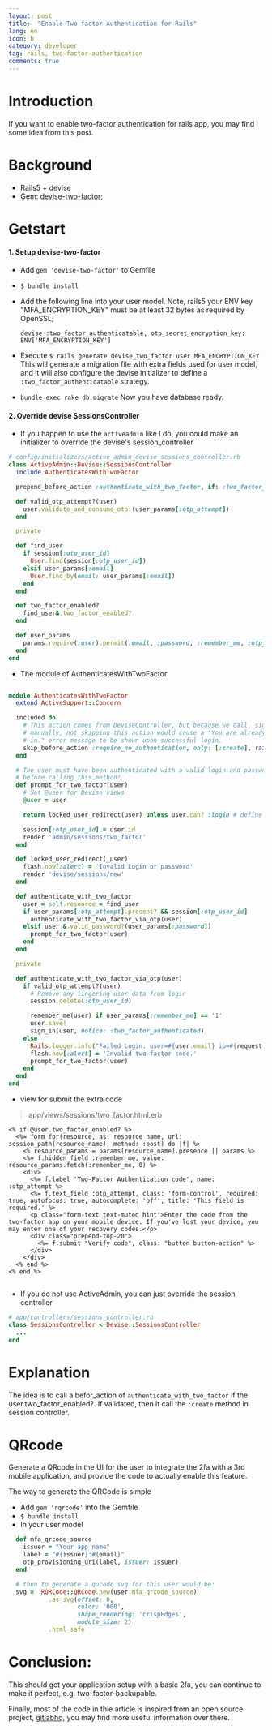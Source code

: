 ```yaml
---
layout: post
title:  "Enable Two-factor Authentication for Rails"
lang: en
icon: b
category: developer
tag: rails, two-factor-authentication
comments: true
---
```


# Introduction
If you want to enable two-factor authentication for rails app, you may find some idea from this post.

# Background
- Rails5 + devise
- Gem: [devise-two-factor][devise-two-factor-github];

# Getstart
#### 1. Setup devise-two-factor
- Add `gem 'devise-two-factor'` to Gemfile

- `$ bundle install`

- Add the following line into your user model. Note, rails5 your ENV key "MFA_ENCRYPTION_KEY" must be at least 32 bytes as required by OpenSSL;

      devise :two_factor_authenticatable, otp_secret_encryption_key: ENV['MFA_ENCRYPTION_KEY']

- Execute `$ rails generate devise_two_factor user MFA_ENCRYPTION_KEY` This will generate a migration file with extra fields used for user model, and it will also configure the devise initializer to define a `:two_factor_authenticatable` strategy.

- `bundle exec rake db:migrate` Now you have database ready.

#### 2. Override devise SessionsController
- If you happen to use the `activeadmin` like I do, you could make an initializer to override the devise's session_controller

```ruby
# config/initializers/active_admin_devise_sessions_controller.rb
class ActiveAdmin::Devise::SessionsController
  include AuthenticatesWithTwoFactor

  prepend_before_action :authenticate_with_two_factor, if: :two_factor_enabled?, only: [:create]

  def valid_otp_attempt?(user)
    user.validate_and_consume_otp!(user_params[:otp_attempt])
  end

  private

  def find_user
    if session[:otp_user_id]
      User.find(session[:otp_user_id])
    elsif user_params[:email]
      User.find_by(email: user_params[:email])
    end
  end

  def two_factor_enabled?
    find_user&.two_factor_enabled?
  end

  def user_params
    params.require(:user).permit(:email, :password, :remember_me, :otp_attempt)
  end
end
```

- The module of AuthenticatesWithTwoFactor

```ruby

module AuthenticatesWithTwoFactor
  extend ActiveSupport::Concern

  included do
    # This action comes from DeviseController, but because we call `sign_in`
    # manually, not skipping this action would cause a "You are already signed
    # in." error message to be shown upon successful login.
    skip_before_action :require_no_authentication, only: [:create], raise: false
  end

  # The user must have been authenticated with a valid login and password
  # before calling this method!
  def prompt_for_two_factor(user)
    # Set @user for Devise views
    @user = user

    return locked_user_redirect(user) unless user.can? :login # define your own logic

    session[:otp_user_id] = user.id
    render 'admin/sessions/two_factor'
  end

  def locked_user_redirect(_user)
    flash.now[:alert] = 'Invalid Login or password'
    render 'devise/sessions/new'
  end

  def authenticate_with_two_factor
    user = self.resource = find_user
    if user_params[:otp_attempt].present? && session[:otp_user_id]
      authenticate_with_two_factor_via_otp(user)
    elsif user &.valid_password?(user_params[:password])
      prompt_for_two_factor(user)
    end
  end

  private

  def authenticate_with_two_factor_via_otp(user)
    if valid_otp_attempt?(user)
      # Remove any lingering user data from login
      session.delete(:otp_user_id)

      remember_me(user) if user_params[:remember_me] == '1'
      user.save!
      sign_in(user, notice: :two_factor_authenticated)
    else
      Rails.logger.info("Failed Login: user=#{user.email} ip=#{request.remote_ip} method=OTP")
      flash.now[:alert] = 'Invalid two-factor code.'
      prompt_for_two_factor(user)
    end
  end
end

```
- view for submit the extra code
> app/views/sessions/two_factor.html.erb

```erb
<% if @user.two_factor_enabled? %>
  <%= form_for(resource, as: resource_name, url: session_path(resource_name), method: :post) do |f| %>
    <% resource_params = params[resource_name].presence || params %>
    <%= f.hidden_field :remember_me, value: resource_params.fetch(:remember_me, 0) %>
    <div>
      <%= f.label 'Two-Factor Authentication code', name:  :otp_attempt %>
      <%= f.text_field :otp_attempt, class: 'form-control', required: true, autofocus: true, autocomplete: 'off', title: 'This field is required.' %>
      <p class="form-text text-muted hint">Enter the code from the two-factor app on your mobile device. If you've lost your device, you may enter one of your recovery codes.</p>
      <div class="prepend-top-20">
        <%= f.submit "Verify code", class: "button button-action" %>
      </div>
    </div>
  <% end %>
<% end %>


```

- If you do not use ActiveAdmin, you can just override the session controller

```ruby
# app/controllers/sessions_controller.rb
class SessionsController < Devise::SessionsController
  ...
end
```

# Explanation
The idea is to call a befor_action of `authenticate_with_two_factor` if the user.two_factor_enabled?. If validated, then it call the `:create` method in session controller.

# QRcode
Generate a QRcode in the UI for the user to integrate the 2fa with a 3rd mobile application, and provide the code to actually enable this feature.

The way to generate the QRCode is simple

- Add `gem 'rqrcode'` into the Gemfile
- `$ bundle install`
- In your user model

```ruby
  def mfa_qrcode_source
    issuer = "Your app name"
    label = "#{issuer}:#{email}"
    otp_provisioning_uri(label, issuer: issuer)
  end

  # then to generate a qucode svg for this user would be:
  svg =  RQRCode::QRCode.new(user.mfa_qrcode_source)
           .as_svg(offset: 0,
                   color: '000',
                   shape_rendering: 'crispEdges',
                   module_size: 2)
           .html_safe

```

# Conclusion:
This should get your application setup with a basic 2fa, you can continue to make it perfect, e.g. two-factor-backupable.

Finally, most of the code in thie article is inspired from an open source project, [gitlabhq][gitlabhq-github], you may find more useful information over there.

[devise-two-factor-github]: https://github.com/tinfoil/devise-two-factor
[gitlabhq-github]: https://github.com/gitlabhq/gitlabhq

